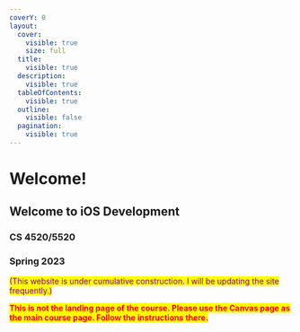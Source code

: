```yaml
---
coverY: 0
layout:
  cover:
    visible: true
    size: full
  title:
    visible: true
  description:
    visible: true
  tableOfContents:
    visible: true
  outline:
    visible: false
  pagination:
    visible: true
---
```


# Welcome!

## Welcome to iOS Development

### CS 4520/5520

### Spring 2023

<mark style="color:purple;">(This website is under cumulative construction. I will be updating the site frequently.)</mark>

<mark style="color:red;">**This is not the landing page of the course. Please use the Canvas page as the main course page.  Follow the instructions there.**</mark>
